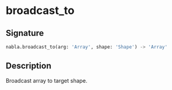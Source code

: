 # broadcast_to

## Signature

```python
nabla.broadcast_to(arg: 'Array', shape: 'Shape') -> 'Array'
```

## Description

Broadcast array to target shape.
